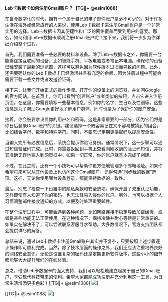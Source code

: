 **Leb卡数据卡如何注册Gmail账户？【TG💪+ @esim1088】**

在当今数字化的时代，拥有一个属于自己的电子邮件账户是必不可少的。对于许多生活在海外或经常旅行的人来说，使用Leb卡数据卡来注册Gmail账户是一个非常实用的选择。Leb卡数据卡因其便捷性和广泛的网络覆盖而受到用户的喜爱。那么，如何利用Leb卡数据卡顺利注册Gmail账户呢？接下来，我们将一步步为你详细介绍整个过程。

首先，我们需要准备一些必要的材料和设备。除了Leb卡数据卡之外，你需要一台能够连接互联网的设备，比如智能手机、平板电脑或者笔记本电脑。确保你的设备已经安装了最新的浏览器，这样可以避免因为软件版本过旧而导致的问题。此外，还需要确认你的Leb卡数据卡已经激活并且有充足的余额，因为注册过程中可能会需要下载一些文件或者发送验证码。

接下来，让我们开始正式的操作步骤。打开你的设备上的浏览器，并访问Google的官方网站。在首页上，你可以看到“创建账户”或者类似的按钮，点击它进入注册页面。在这里，你需要填写一些基本信息，例如你的名字、生日以及性别等。这些信息是为了帮助Google更好地了解用户群体，同时也是为了保护你的账户安全。

接着，你会被要求设置你的用户名和密码。这是非常重要的一部分，因为它们将是你日后登录Gmail账户的关键。建议选择一个既容易记住又不容易被猜到的组合，比如结合字母、数字和特殊字符。同时，不要忘记定期更换密码以提高安全性。

当输入完所有必要信息后，系统会提示你验证身份。通常情况下，这一步骤可以通过短信验证码完成。此时，你需要返回到手机上查看刚刚收到的验证码短信，并将其准确无误地输入到网页框中。如果一切正常，你的账户就基本完成了创建。

不过，在此之前，还有一个小技巧可以帮助你更方便地管理多个邮箱地址。如果你希望将来可以从其他设备上也访问这个Gmail账户，记得勾选“同步我的数据”选项。这样，无论你使用哪台设备登录，都能保持数据的一致性。

最后，别忘了检查一下设置中的隐私条款和安全选项。确保开启了双重认证功能，这样即使有人知道了你的密码，也无法轻易入侵你的账户。另外，也可以根据个人习惯调整邮件接收通知的方式，以便及时处理重要邮件。

在整个注册过程中，可能会遇到各种问题，比如网络连接不稳定导致加载缓慢，或者是某些功能无法正常使用。在这种情况下，保持冷静并耐心等待是非常重要的。如果实在解决不了，可以尝试联系客服寻求帮助。大多数情况下，官方支持团队都会提供详尽的解答。

总结来说，通过Leb卡数据卡注册Gmail账户其实并不复杂，只要按照上述步骤逐步操作即可顺利完成。当然，除了技术层面的操作之外，我们还应该注重培养良好的网络安全意识。无论是设置复杂的密码还是定期更新软件版本，这些小小的细节都能够大大提升我们的在线体验。

总之，借助Leb卡数据卡的强大支持，我们可以轻松地建立起属于自己的Gmail账户，享受现代科技带来的便利。希望大家都能成功注册并充分利用这一工具，为日常生活增添更多色彩！[[TG💪+ @esim1088] ![](https://i.postimg.cc/4NQfJmqS/Snipaste-2025-05-13-00-14-12.png)]

[[TG💪+ @esim1088] ![](https://i.postimg.cc/4NQfJmqS/Snipaste-2025-05-13-00-14-12.png)]